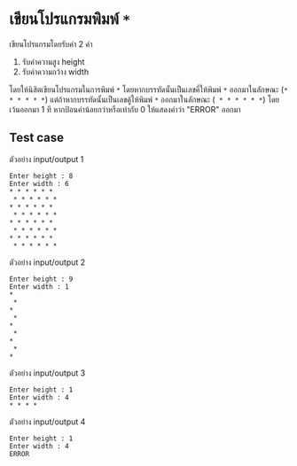 # เขียนโปรแกรมพิมพ์ `*`

เขียนโปรแกรมโดยรับค่า 2 ค่า
1. รับค่าความสูง height  
2. รับค่าความกว้าง width  

โดยให้นิสิตเขียนโปรแกรมในการพิมพ์ `*` โดยหากบรรทัดนั้นเป็นเลขคี่ให้พิมพ์ `*` ออกมาในลักษณะ (`* * * * * *`) แต่ถ้าหากบรรทัดนั้นเป็นเลขคู้ให้พิมพ์ `*` ออกมาในลักษณะ (` * * * * * *`) โดยเว้นออกมา 1 ที หากป้อนค่าน้อยกว่าหรือเท่ากับ 0 ให้แสดงคำว่า "ERROR" ออกมา

## Test case
ตัวอย่าง input/output 1
```
Enter height : 8  
Enter width : 6
* * * * * *  
 * * * * * *  
* * * * * *  
 * * * * * *  
* * * * * *  
 * * * * * *  
* * * * * *  
 * * * * * *  
```

ตัวอย่าง input/output 2
```
Enter height : 9  
Enter width : 1
*  
 *  
*  
 *   
*  
 *  
*  
 *  
*
```

ตัวอย่าง input/output 3
```
Enter height : 1  
Enter width : 4
* * * *
```

ตัวอย่าง input/output 4
```
Enter height : 1  
Enter width : 4  
ERROR  
```
